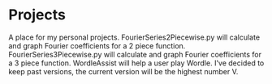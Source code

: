 # Projects

A place for my personal projects. FourierSeries2Piecewise.py will calculate and graph Fourier coefficients for a 2 piece function. 
FourierSeries3Piecewise.py will calculate and graph Fourier coefficients for a 3 piece function. WordleAssist will help a user play
Wordle. I've decided to keep past versions, the current version will be the highest number V. 

